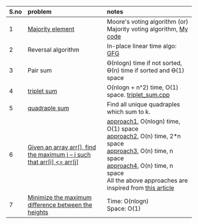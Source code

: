 | S.no | problem | notes |
|:-----|:-------|:-------|
| 1 | [Majority element](https://www.geeksforgeeks.org/problems/majority-element-1587115620/1) | Moore's voting algorithm (or) Majority voting algorithm, [My code](moores_voting_algo.cpp) | 
| 2 | Reversal algorithm | In-place linear time algo: [GFG](https://www.geeksforgeeks.org/program-for-array-rotation-continued-reversal-algorithm/) | 
| 3 | Pair sum | 	ϴ(nlogn) time if not sorted, ϴ(n) time if sorted and ϴ(1) space |
| 4 | [triplet sum](https://www.geeksforgeeks.org/problems/find-triplets-with-zero-sum/1) | O(nlogn + n^2) time, O(1) space. [triplet_sum.cpp](triplet_sum.cpp) |
| 5 | [quadraple sum](https://www.geeksforgeeks.org/problems/find-all-four-sum-numbers1732/1) | Find all unique quadraples which sum to k. | |
| 6 | [Given an array arr[], find the maximum j – i such that arr[i] <= arr[j]](https://www.geeksforgeeks.org/problems/maximum-index3307/1) | [approach1](maximum_index1.cpp), O(nlogn) time, O(1) space <br/> [approach2](maximum_index2.cpp), O(n) time, 2*n space <br/> [approach3](maximum_index3.cpp), O(n) time, n space <br/> [approach4](maximum_index4.cpp), O(n) time, n space <br/> All the above approaches are inspired from [this article](https://www.geeksforgeeks.org/given-an-array-arr-find-the-maximum-j-i-such-that-arrj-arri/)| 
| 7 | [Minimize the maximum difference between the heights](https://www.geeksforgeeks.org/problems/minimize-the-heights3351/1) | Time: O(nlogn) <br/> Space: O(1) |
